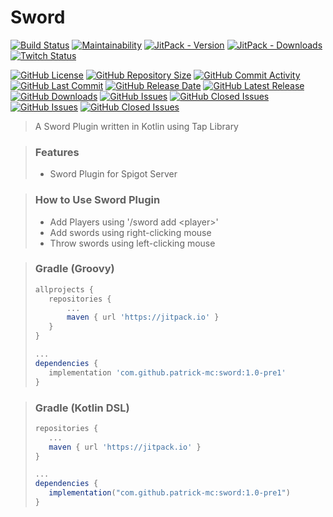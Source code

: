  # Sword

[![Build Status](https://travis-ci.org/patrick-mc/sword.svg?branch=master)](https://travis-ci.org/patrick-mc/sword)
[![Maintainability](https://api.codeclimate.com/v1/badges/c4b98555a243a1c97d7e/maintainability)](https://codeclimate.com/github/patrick-mc/sword/maintainability)
[![JitPack - Version](https://jitpack.io/v/patrick-mc/sword.svg)](https://jitpack.io/#patrick-mc/sword)
[![JitPack - Downloads](https://img.shields.io/jitpack/dm/github/patrick-mc/sword)](https://jitpack.io/#patrick-mc/sword)
[![Twitch Status](https://img.shields.io/twitch/status/patrickkr)](https://twitch.tv/patrickkr)

[![GitHub License](https://img.shields.io/github/license/patrick-mc/sword)](https://github.com/patrick-mc/sword/blob/master/LICENSE)
[![GitHub Repository Size](https://img.shields.io/github/repo-size/patrick-mc/sword)](https://github.com/patrick-mc/sword)
[![GitHub Commit Activity](https://img.shields.io/github/commit-activity/w/patrick-mc/sword)](https://github.com/patrick-mc/sword/commits)
[![GitHub Last Commit](https://img.shields.io/github/last-commit/patrick-mc/sword)](https://github.com/patrick-mc/sword/commits)
[![GitHub Release Date](https://img.shields.io/github/release-date/patrick-mc/sword)](https://github.com/patrick-mc/sword/releases)
[![GitHub Latest Release](https://img.shields.io/github/v/release/patrick-mc/sword)](https://github.com/patrick-mc/sword/releases)
[![GitHub Downloads](https://img.shields.io/github/downloads/patrick-mc/sword/total)](https://github.com/patrick-mc/sword/releases)
[![GitHub Issues](https://img.shields.io/github/issues-raw/patrick-mc/sword)](https://github.com/patrick-mc/sword/issues?q=is%3Aissue+is%3Aopen)
[![GitHub Closed Issues](https://img.shields.io/github/issues-closed-raw/patrick-mc/sword)](https://github.com/patrick-mc/sword/issues?q=is%3Aissue+is%3Aclosed)
[![GitHub Issues](https://img.shields.io/github/issues-pr-raw/patrick-mc/sword)](https://github.com/patrick-mc/sword/pulls?q=is%3Apr+is%3Aopen)
[![GitHub Closed Issues](https://img.shields.io/github/issues-pr-closed-raw/patrick-mc/sword)](https://github.com/patrick-mc/sword/pulls?q=is%3Apr+is%3Aclosed)

> A Sword Plugin written in Kotlin using Tap Library

> ### Features
> - Sword Plugin for Spigot Server

> ### How to Use Sword Plugin
> - Add Players using '/sword add \<player\>'
> - Add swords using right-clicking mouse
> - Throw swords using left-clicking mouse

> ### Gradle (Groovy)
>```groovy
>allprojects {
>    repositories {
>        ...
>        maven { url 'https://jitpack.io' }
>    }
>}
>
>...
>dependencies {
>    implementation 'com.github.patrick-mc:sword:1.0-pre1'
>}
>```

> ### Gradle (Kotlin DSL)
>```groovy
>repositories {
>    ...
>    maven { url 'https://jitpack.io' }
>}
>
>...
>dependencies {
>    implementation("com.github.patrick-mc:sword:1.0-pre1")
>}
>```
